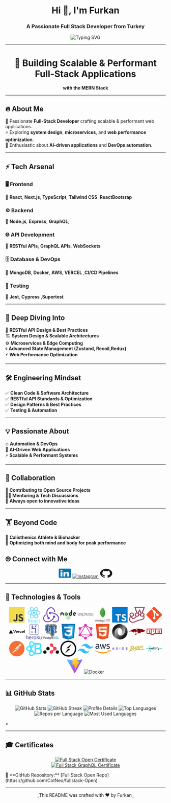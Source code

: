  <h1 align="center">Hi 👋, I'm Furkan</h1>
<h3 align="center">A Passionate Full Stack Developer from Turkey</h3>

<p align="center">
  <img src="https://readme-typing-svg.herokuapp.com?color=%2336BCF7&size=24&lines=Full+Stack+Developer;MERN+Stack+Expert;Always+Learning+New+Technologies;Building+Amazing+Apps" alt="Typing SVG">
</p>

---
<h1 align="center">🚀 Building Scalable & Performant Full-Stack Applications</h1>
<p align="center">
  <strong>with the MERN Stack</strong>
</p>

---

## 🔥 About Me  
🚀 Passionate **Full-Stack Developer** crafting scalable & performant web applications.  
⚡ Exploring **system design**, **microservices**, and **web performance optimization**.  
🤖 Enthusiastic about **AI-driven applications** and **DevOps automation**.  

---

## ⚡ Tech Arsenal  

### 🖥️ Frontend  
🔹 **React**, **Next.js**, **TypeScript**, **Tailwind CSS** ,**ReactBootsrap**  

### ⚙️ Backend  
🔹 **Node.js**, **Express**, **GraphQL**,   

### 🌐 API Development  
🔹 **RESTful APIs**, **GraphQL APIs**, **WebSockets**  

### 🗄️ Database & DevOps  
🔹 **MongoDB**, **Docker**, **AWS**, **VERCEL** ,**CI/CD Pipelines**

### 🧪 Testing  
🔹 **Jest**, **Cypress** ,**Supertest**

---

## 🎯 Deep Diving Into  
🚀 **RESTful API Design & Best Practices**  
🏗 **System Design & Scalable Architectures**  
⚙️ **Microservices & Edge Computing**  
🌀 **Advanced State Management (Zustand, Recoil,Redux)**  
⚡ **Web Performance Optimization**  

---

## 🛠 Engineering Mindset  
✅ **Clean Code & Software Architecture**  
✅ **RESTful API Standards & Optimization**  
✅ **Design Patterns & Best Practices**  
✅ **Testing & Automation**  

---

## 💡 Passionate About  
🔥 **Automation & DevOps**  
🤖 **AI-Driven Web Applications**  
⚡ **Scalable & Performant Systems**  

---

## 🤝 Collaboration  
💬 **Contributing to Open Source Projects**  
👨‍🏫 **Mentoring & Tech Discussions**  
🚀 **Always open to innovative ideas**  

---

## 🏋️ Beyond Code  
💪 **Calisthenics Athlete & Biohacker**  
🧠 **Optimizing both mind and body for peak performance**  


## 🌐 Connect with Me
<p align="center">
  <a href="https://linkedin.com/in/furkan-akar-7a176618a" target="blank"><img src="https://raw.githubusercontent.com/devicons/devicon/master/icons/linkedin/linkedin-original.svg" alt="LinkedIn" height="30" width="40" /></a>
  <a href="https://instagram.com/furkanaliakar" target="blank"><img src="https://img.icons8.com/ios-filled/50/000000/instagram-new.png" alt="Instagram" height="30" width="30" /></a>
  <a href="https://github.com/CotNeo" target="blank"><img src="https://raw.githubusercontent.com/devicons/devicon/master/icons/github/github-original.svg" alt="GitHub" height="30" width="40" /></a>
</p>

---

## 🔧 Technologies & Tools
<p align="center">
  <img src="https://raw.githubusercontent.com/devicons/devicon/master/icons/javascript/javascript-original.svg" alt="JavaScript" width="50" height="50"/>
  <img src="https://raw.githubusercontent.com/devicons/devicon/master/icons/react/react-original-wordmark.svg" alt="React" width="50" height="50"/>
  <img src="https://raw.githubusercontent.com/devicons/devicon/master/icons/redux/redux-original.svg" alt="Redux" width="50" height="50"/>
  <img src="https://raw.githubusercontent.com/devicons/devicon/master/icons/nodejs/nodejs-original-wordmark.svg" alt="Node.js" width="50" height="50"/>
  <img src="https://raw.githubusercontent.com/devicons/devicon/master/icons/express/express-original-wordmark.svg" alt="Express" width="50" height="50"/>
  <img src="https://raw.githubusercontent.com/devicons/devicon/master/icons/mongodb/mongodb-original-wordmark.svg" alt="MongoDB" width="50" height="50"/>
  <img src="https://raw.githubusercontent.com/devicons/devicon/master/icons/typescript/typescript-original.svg" alt="TypeScript" width="50" height="50"/>
  <img src="https://raw.githubusercontent.com/devicons/devicon/master/icons/jest/jest-plain.svg" alt="Jest" width="50" height="50"/>
  <img src="https://raw.githubusercontent.com/devicons/devicon/master/icons/git/git-original.svg" alt="Git" width="50" height="50"/>
  <img src="https://raw.githubusercontent.com/devicons/devicon/master/icons/vercel/vercel-original-wordmark.svg" alt="Vercel" width="50" height="50"/>
  <img src="https://raw.githubusercontent.com/devicons/devicon/master/icons/heroku/heroku-original-wordmark.svg" alt="Heroku" width="50" height="50"/>
  <img src="https://raw.githubusercontent.com/devicons/devicon/master/icons/postgresql/postgresql-original-wordmark.svg" alt="SQL" width="50" height="50"/>
  <img src="https://raw.githubusercontent.com/devicons/devicon/master/icons/css3/css3-original.svg" alt="CSS3" width="50" height="50"/>
  <img src="https://raw.githubusercontent.com/devicons/devicon/master/icons/graphql/graphql-plain.svg" alt="GraphQL" width="50" height="50"/>
  <img src="https://raw.githubusercontent.com/devicons/devicon/master/icons/html5/html5-original.svg" alt="HTML5" width="50" height="50"/>
  <img src="https://raw.githubusercontent.com/devicons/devicon/master/icons/json/json-original.svg" alt="JSON" width="50" height="50"/>
  <img src="https://raw.githubusercontent.com/devicons/devicon/master/icons/mongoose/mongoose-original.svg" alt="Mongoose" width="50" height="50"/>
  <img src="https://raw.githubusercontent.com/devicons/devicon/master/icons/npm/npm-original-wordmark.svg" alt="NPM" width="50" height="50"/>
  <img src="https://raw.githubusercontent.com/devicons/devicon/master/icons/postman/postman-original.svg" alt="Postman" width="50" height="50"/>
  <img src="https://raw.githubusercontent.com/devicons/devicon/master/icons/reactbootstrap/reactbootstrap-original.svg" alt="React Bootstrap" width="50" height="50"/>
  <img src="https://raw.githubusercontent.com/devicons/devicon/master/icons/reactrouter/reactrouter-original.svg" alt="React Router" width="50" height="50"/>
  <img src="https://raw.githubusercontent.com/devicons/devicon/master/icons/socketio/socketio-original.svg" alt="Socket.IO" width="50" height="50"/>
  <img src="https://raw.githubusercontent.com/devicons/devicon/master/icons/tailwindcss/tailwindcss-original.svg" alt="Tailwind CSS" width="50" height="50"/>
  <img src="https://github.com/devicons/devicon/blob/master/icons/amazonwebservices/amazonwebservices-original-wordmark.svg" alt="AWS" width="50" height="50"/>
  <img src="https://github.com/devicons/devicon/blob/master/icons/axios/axios-plain-wordmark.svg" alt="Axios" width="50" height="50"/>
  <img src="https://raw.githubusercontent.com/devicons/devicon/master/icons/babel/babel-original.svg" alt="Babel" width="50" height="50"/>
  <img src="https://github.com/devicons/devicon/blob/master/icons/netlify/netlify-original-wordmark.svg" alt="Netlify" width="50" height="50"/>
  <img src="https://github.com/devicons/devicon/blob/master/icons/vitejs/vitejs-original.svg" alt="Vite" width="50" height="50"/>
  <img src="https://github.com/homarr-labs/dashboard-icons/blob/main/png/docker.png" alt="Docker" width="50" height="50"/>
</p>

---

## 📊 GitHub Stats
<p align="center"> 
 <img src="https://github-readme-stats.vercel.app/api?username=CotNeo&show_icons=true&theme=radical" alt="GitHub Stats" /> 
 <img src="https://github-readme-streak-stats.herokuapp.com/?user=CotNeo&theme=default" alt="GitHub Streak" /> 
 <img src="https://github-profile-summary-cards.vercel.app/api/cards/profile-details?username=CotNeo&theme=radical" alt="Profile Details" /> 
 <img src="https://github-readme-stats.vercel.app/api/top-langs/?username=CotNeo&layout=compact&theme=radical" alt="Top Languages" /> 
 <img src="https://github-profile-summary-cards.vercel.app/api/cards/repos-per-language?username=CotNeo&theme=radical" alt="Repos per Language" /> 
 <img src="https://github-profile-summary-cards.vercel.app/api/cards/most-commit-language?username=CotNeo&theme=radical" alt="Most Used Languages" />  
</p>>

---

## 🎓 Certificates
<p align="center"> 
  <a href="https://studies.cs.helsinki.fi/stats/api/certificate/fullstackopen/en/4122575dc0cda9c0d7ae61c0476a0d16" target="_blank"> 
    <img src="https://img.shields.io/badge/Full%20Stack%20Open%20Certificate-%2300D1FF.svg?&style=for-the-badge&logo=code&logoColor=white" alt="Full Stack Open Certificate"> 
  </a> 
  <br> 
  <a href="https://studies.cs.helsinki.fi/stats/api/certificate/fs-graphql/en/9a2e150918ec8fa50aaae6c6b5c1f93d" target="_blank"> 
    <img src="https://img.shields.io/badge/Full%20Stack%20GraphQL%20Certificate-%23FF5733.svg?&style=for-the-badge&logo=graphql&logoColor=white" alt="Full Stack GraphQL Certificate"> 
  </a> 
</p>
📌 **GitHub Repository:** [Full Stack Open Repo](https://github.com/CotNeo/fullstack-Open)

---
<p align="center">_This README was crafted with ❤️ by Furkan_</p>
